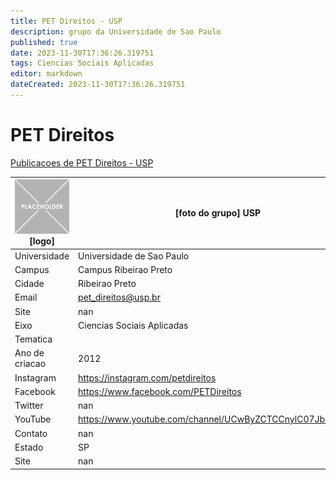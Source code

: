 ```yaml
---
title: PET Direitos - USP
description: grupo da Universidade de Sao Paulo
published: true
date: 2023-11-30T17:36:26.319751
tags: Ciencias Sociais Aplicadas
editor: markdown
dateCreated: 2023-11-30T17:36:26.319751
---
```


# PET Direitos

[Publicacoes de PET Direitos - USP](/atividade/44PETDireitosUSP/feed.md)

| ![placeholder.png](/placeholder.png) [logo] | [foto do grupo] USP         |
| ------------------------------------------- | ------------------------------------------------- |
| Universidade                                | Universidade de Sao Paulo      |
| Campus                                      | Campus Ribeirao Preto            |
| Cidade                                      | Ribeirao Preto             |
| Email                                       | pet_direitos@usp.br             |
| Site                                        | nan              |
| Eixo                                        | Ciencias Sociais Aplicadas              |
| Tematica                                    |           |
| Ano de criacao                              | 2012        |
| Instagram                                   | https://instagram.com/petdireitos         |
| Facebook                                    | https://www.facebook.com/PETDireitos          |
| Twitter                                     | nan           |
| YouTube                                     | https://www.youtube.com/channel/UCwByZCTCCnylC07JbNed4Fg           |
| Contato                                     | nan         |
| Estado                                      |  SP            |
| Site                                        | nan |
